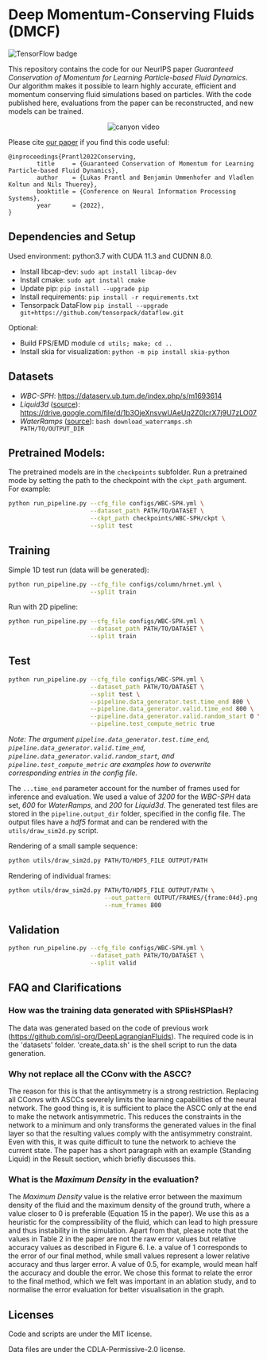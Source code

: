 # Deep Momentum-Conserving Fluids (DMCF)

![TensorFlow badge](https://img.shields.io/badge/TensorFlow-supported-brightgreen?style=flat&logo=tensorflow)

This repository contains the code for our NeurIPS paper *Guaranteed Conservation of Momentum for Learning Particle-based Fluid Dynamics*. Our algorithm makes it possible to learn highly accurate, efficient and momentum conserving fluid simulations based on particles.
With the code published here, evaluations from the paper can be reconstructed, and new models can be trained.

<p align="center"> <img src="canyon.gif" alt="canyon video"> </p>

Please cite [our paper](https://openreview.net/pdf?id=6niwHlzh10U) if you find this code useful:
```
@inproceedings{Prantl2022Conserving,
        title     = {Guaranteed Conservation of Momentum for Learning Particle-based Fluid Dynamics},
        author    = {Lukas Prantl and Benjamin Ummenhofer and Vladlen Koltun and Nils Thuerey},
        booktitle = {Conference on Neural Information Processing Systems},
        year      = {2022},
}
```

## Dependencies and Setup

Used environment: python3.7 with CUDA 11.3 and CUDNN 8.0.
- Install libcap-dev: ```sudo apt install libcap-dev```
- Install cmake: ```sudo apt install cmake```
- Update pip: ```pip install --upgrade pip```
- Install requirements: ```pip install -r requirements.txt```
- Tensorpack DataFlow ```pip install --upgrade git+https://github.com/tensorpack/dataflow.git```

Optional: 
- Build FPS/EMD module ```cd utils; make; cd ..```
- Install skia for visualization: ```python -m pip install skia-python```

## Datasets

- *WBC-SPH*: https://dataserv.ub.tum.de/index.php/s/m1693614
- *Liquid3d* ([source](https://github.com/isl-org/DeepLagrangianFluids)): https://drive.google.com/file/d/1b3OjeXnsvwUAeUq2Z0lcrX7j9U7zLO07
- *WaterRamps* ([source](https://github.com/deepmind/deepmind-research/tree/master/learning_to_simulate)): ```bash download_waterramps.sh PATH/TO/OUTPUT_DIR```

## Pretrained Models:

The pretrained models are in the ```checkpoints``` subfolder.
Run a pretrained mode by setting the path to the checkpoint with the ```ckpt_path``` argument.
For example:
```bash
python run_pipeline.py --cfg_file configs/WBC-SPH.yml \
                       --dataset_path PATH/TO/DATASET \
                       --ckpt_path checkpoints/WBC-SPH/ckpt \
                       --split test
```

## Training

Simple 1D test run (data will be generated):
```bash
python run_pipeline.py --cfg_file configs/column/hrnet.yml \
                       --split train
```

Run with 2D pipeline:
```bash
python run_pipeline.py --cfg_file configs/WBC-SPH.yml \
                       --dataset_path PATH/TO/DATASET \
                       --split train
```

## Test

```bash
python run_pipeline.py --cfg_file configs/WBC-SPH.yml \
                       --dataset_path PATH/TO/DATASET \
                       --split test \
                       --pipeline.data_generator.test.time_end 800 \
                       --pipeline.data_generator.valid.time_end 800 \
                       --pipeline.data_generator.valid.random_start 0 \
                       --pipeline.test_compute_metric true
```
*Note: The argument ```pipeline.data_generator.test.time_end```, ```pipeline.data_generator.valid.time_end```, ```pipeline.data_generator.valid.random_start```, and ```pipeline.test_compute_metric``` are examples how to overwrite corresponding entries in the config file.*

The ```...time_end``` parameter account for the number of frames used for inference and evaluation. We used a value of *3200* for the *WBC-SPH* data set, *600* for *WaterRamps*, and *200* for *Liquid3d*.
The generated test files are stored in the ```pipeline.output_dir``` folder, specified in the config file. The output files have a *hdf5* format and can be rendered with the ```utils/draw_sim2d.py``` script.

Rendering of a small sample sequence:
```bash
python utils/draw_sim2d.py PATH/TO/HDF5_FILE OUTPUT/PATH
```

Rendering of individual frames:
```bash
python utils/draw_sim2d.py PATH/TO/HDF5_FILE OUTPUT/PATH \
                           --out_pattern OUTPUT/FRAMES/{frame:04d}.png \
                           --num_frames 800
```

## Validation

```bash
python run_pipeline.py --cfg_file configs/WBC-SPH.yml \
                       --dataset_path PATH/TO/DATASET \
                       --split valid
```

## FAQ and Clarifications

### How was the training data generated with SPlisHSPlasH? 
The data was generated based on the code of previous work (https://github.com/isl-org/DeepLagrangianFluids). The required code is in the 'datasets' folder. 'create_data.sh' is the shell script to run the data generation.

### Why not replace all the CConv with the ASCC?
The reason for this is that the antisymmetry is a strong restriction. Replacing all CConvs with ASCCs severely limits the learning capabilities of the neural network. The good thing is, it is sufficient to place the ASCC only at the end to make the network antisymmetric. This reduces the constraints in the network to a minimum and only transforms the generated values in the final layer so that the resulting values comply with the antisymmetry constraint. Even with this, it was quite difficult to tune the network to achieve the current state. The paper has a short paragraph with an example (Standing Liquid) in the Result section, which briefly discusses this.

### What is the *Maximum Density* in the evaluation?
The *Maximum Density* value is the relative error between the maximum density of the fluid and the maximum density of the ground truth, where a value closer to 0 is preferable (Equation 15 in the paper). We use this as a heuristic for the compressibility of the fluid, which can lead to high pressure and thus instability in the simulation. Apart from that, please note that the values in Table 2 in the paper are not the raw error values but relative accuracy values as described in Figure 6. I.e. a value of 1 corresponds to the error of our final method, while small values represent a lower relative accuracy and thus larger error. A value of 0.5, for example, would mean half the accuracy and double the error. We chose this format to relate the error to the final method, which we felt was important in an ablation study, and to normalise the error evaluation for better visualisation in the graph.

## Licenses
Code and scripts are under the MIT license.

Data files are under the CDLA-Permissive-2.0 license.

